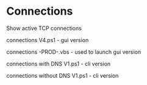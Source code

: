 # Connections
Show active TCP connections

connections V4.ps1 - gui version

connections -PROD-.vbs - used to launch gui version

connections with DNS V1.ps1 - cli version

connections without DNS V1.ps1 - cli version
